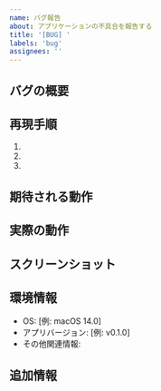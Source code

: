 ```yaml
---
name: バグ報告
about: アプリケーションの不具合を報告する
title: '[BUG] '
labels: 'bug'
assignees: ''
---
```


## バグの概要
<!-- バグの内容を簡潔に説明してください -->

## 再現手順
1. 
2. 
3. 

## 期待される動作
<!-- 本来どのような動作が期待されるか説明してください -->

## 実際の動作
<!-- 実際にどのような動作になったか説明してください -->

## スクリーンショット
<!-- 可能であればスクリーンショットを添付してください -->

## 環境情報
- OS: [例: macOS 14.0]
- アプリバージョン: [例: v0.1.0]
- その他関連情報:

## 追加情報
<!-- その他、バグに関する追加情報があれば記載してください -->